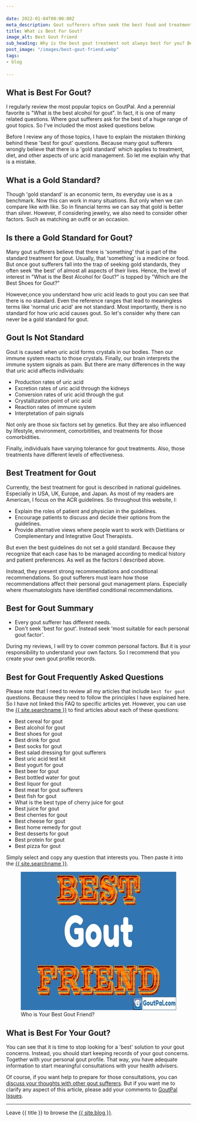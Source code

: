 ```yaml
---

date: 2022-01-04T00:00:00Z
meta_description: Gout sufferers often seek the best food and treatment for gout. But how can you tell which is best for you? Learn the factors that affect your best treatment.
title: What is Best For Gout?
image_alt: Best Gout Friend
sub_heading: Why is the best gout treatment not always best for you? Because you are not every other gout sufferer!
post_image: "/images/best-gout-friend.webp"
tags:
- blog

---
```


<h2 id="intro">What is Best For Gout?</h2>

I regularly review the most popular topics on GoutPal. And a perennial favorite is "What is the best alcohol for gout". In fact, it is one of many related questions. Where gout sufferers ask for the best of a huge range of gout topics. So I've included the most asked questions below.

Before I review any of those topics, I have to explain the mistaken thinking behind these 'best for gout' questions. Because many gout sufferers wrongly believe that there is a 'gold standard' which applies to treatment, diet, and other aspects of uric acid management. So let me explain why that is a mistake.

<h2 id="gold">What is a Gold Standard?</h2>

Though 'gold standard' is an economic term, its everyday use is as a benchmark. Now this can work in many situations. But only when we can compare like with like. So in financial terms we can say that gold is better than silver. However, if considering jewelry, we also need to consider other factors. Such as matching an outfit or an occasion.

<h2 id="gout">Is there a Gold Standard for Gout?</h2>

Many gout sufferers believe that there is 'something' that is part of the standard treatment for gout. Usually, that 'something' is a medicine or food. But once gout sufferers fall into the trap of seeking gold standards, they often seek 'the best' of almost all aspects of their lives. Hence, the level of interest in "What is the Best Alcohol for Gout?" is topped by "Which are the Best Shoes for Gout?"

However,once you understand how uric acid leads to gout you can see that there is no standard. Even the reference ranges that lead to meaningless terms like 'normal uric acid' are not standard. Most importantly, there is no standard for how uric acid causes gout. So let's consider why there can never be a gold standard for gout.

<h2 id="diff">Gout Is Not Standard</h2>

Gout is caused when uric acid forms crystals in our bodies. Then our immune system reacts to those crystals. Finally, our brain interprets the immune system signals as pain. But there are many differences in the way that uric acid affects individuals:

- Production rates of uric acid
- Excretion rates of uric acid through the kidneys
- Conversion rates of uric acid through the gut
- Crystallization point of uric acid
- Reaction rates of immune system
- Interptetation of pain signals

Not only are those six factors set by genetics. But they are also influenced by lifestyle, environment, comorbitities, and treatments for those comorbidities.

Finally, individuals have varying tolerance for gout treatments. Also, those treatments have different levels of effectiveness.

<h2 id="best">Best Treatment for Gout</h2>

Currently, the best treatment for gout is described in national guidelines. Especially in USA, UK, Europe, and Japan. As most of my readers are American, I focus on the ACR guidelines. So throughout this website, I:
- Explain the roles of patient and physician in the guidelines.
- Encourage patients to discuss and decide their options from the guidelines.
- Provide alternative views where people want to work with Dietitians or Complementary and Integrative Gout Therapists.

But even the best guidelines do not set a gold standard. Because they recognize that each case has to be managed according to medical history and patient preferences. As well as the factors I described above.

Instead, they present strong recommendations and conditional recommendations. So gout sufferers must learn how those recommendations affect their personal gout management plans. Especially where rhuematologists have identified conditional recommendations.

<h2 id="summary">Best for Gout Summary</h2>

- Every gout sufferer has different needs.
- Don't seek 'best for gout'. Instead seek 'most suitable for each personal gout factor'.

During my reviews, I will try to cover common personal factors. But it is your responsibility to understand your own factors. So I recommend that you create your own gout profile records.

<h2 id="faq">Best for Gout Frequently Asked Questions</h2>

Please note that I need to review all my articles that include `best for gout` questions. Because they need to follow the principles I have explained here. So I have not linked this FAQ to specific articles yet. However, you can use the <a href="{{ site.searchurl }}">{{ site.searchname }}</a> to find articles about each of these questions:

- Best cereal for gout
- Best alcohol for gout
- Best shoes for gout
- Best drink for gout
- Best socks for gout
- Best salad dressing for gout sufferers
- Best uric acid test kit
- Best yogurt for gout
- Best beer for gout
- Best bottled water for gout
- Best liquor for gout
- Best meat for gout sufferers
- Best fish for gout
- What is the best type of cherry juice for gout
- Best juice for gout
- Best cherries for gout
- Best cheese for gout
- Best home remedy for gout
- Best desserts for gout
- Best protein for gout
- Best pizza for gout

Simply select and copy any question that interests you. Then paste it into the <a href="{{ site.searchurl }}">{{ site.searchname }}</a>.

<figure class="inner">
<img src="/images/best-gout-friend.webp" alt="Best Gout Friend"  width="610" height="377">
  <figcaption>Who is Your Best Gout Friend?</figcaption>
</figure>

<h2 id="next">What is Best For Your Gout?</h2>

You can see that it is time to stop looking for a 'best' solution to your gout concerns. Instead, you should start keeping records of your gout concerns. Together with your personal gout profile. That way, you have adequate information to start meaningful consultations with your health advisers.

Of course, if you want help to prepare for those consultations, you can <a href="{{ site.social_links.github }}discussions">discuss your thoughts with other gout sufferers</a>. But if you want me to clarify any aspect of this article, please add your comments to <a href="{{ site.social_links.github }}issues/">GoutPal Issues</a>.

***

Leave {{ title }} to browse the <a href="/blog">{{ site.blog }}</a>.
